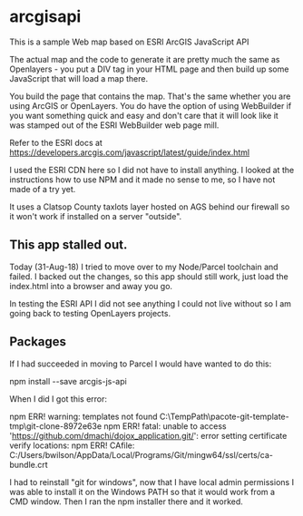 # arcgisapi

This is a sample Web map based on ESRI ArcGIS JavaScript API

The actual map and the code to generate it are pretty much the same as
Openlayers - you put a DIV tag in your HTML page and then build up
some JavaScript that will load a map there.

You build the page that contains the map. That's the same whether you
are using ArcGIS or OpenLayers. You do have the option of using
WebBuilder if you want something quick and easy and don't care that it
will look like it was stamped out of the ESRI WebBuilder web page
mill.

Refer to the ESRI docs at
https://developers.arcgis.com/javascript/latest/guide/index.html

I used the ESRI CDN here so I did not have to install anything.  I
looked at the instructions how to use NPM and it made no sense to me,
so I have not made of a try yet.

It uses a Clatsop County taxlots layer hosted on AGS behind our
firewall so it won't work if installed on a server "outside".

## This app stalled out.

Today (31-Aug-18) I tried to move over to my Node/Parcel toolchain and failed. I backed out the changes,
so this app should still work, just load the index.html into a browser and away you go.

In testing the ESRI API I did not see anything I could not live without so I am going back to testing OpenLayers projects.

## Packages

If I had succeeded in moving to Parcel I would have wanted to do this:

  npm install --save arcgis-js-api

When I did I got this error:

  npm ERR! warning: templates not found C:\TempPath\pacote-git-template-tmp\git-clone-8972e63e
  npm ERR! fatal: unable to access 'https://github.com/dmachi/dojox_application.git/': error setting certificate verify locations:
  npm ERR!   CAfile: C:/Users/bwilson/AppData/Local/Programs/Git/mingw64/ssl/certs/ca-bundle.crt

I had to reinstall "git for windows", now that I have local admin permissions I was able to install it on the Windows PATH
so that it would work from a CMD window. Then I ran the npm installer there and it worked.



